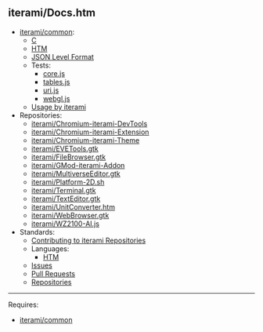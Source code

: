 iterami/Docs.htm
----------------

* [iterami/common](https://github.com/iterami/Docs.htm/blob/gh-pages/common/README.md):
  * [C](https://github.com/iterami/Docs.htm/blob/gh-pages/common/guides/c.md)
  * [HTM](https://github.com/iterami/Docs.htm/blob/gh-pages/common/guides/htm.md)
  * [JSON Level Format](https://github.com/iterami/Docs.htm/blob/gh-pages/common/guides/json.md)
  * Tests:
    * [core.js](https://iterami.com/Docs.htm/tests/common-core-js.htm)
    * [tables.js](https://iterami.com/Docs.htm/tests/common-tables-js.htm)
    * [uri.js](https://iterami.com/Docs.htm/tests/common-uri-js.htm)
    * [webgl.js](https://iterami.com/Docs.htm/tests/common-webgl-js.htm)
  * [Usage by iterami](https://github.com/iterami/Docs.htm/blob/gh-pages/repositories/common.md)
* Repositories:
  * [iterami/Chromium-iterami-DevTools](https://github.com/iterami/Docs.htm/blob/gh-pages/repositories/chromium-iterami-devtools.md)
  * [iterami/Chromium-iterami-Extension](https://github.com/iterami/Docs.htm/blob/gh-pages/repositories/chromium-iterami-extension.md)
  * [iterami/Chromium-iterami-Theme](https://github.com/iterami/Docs.htm/blob/gh-pages/repositories/chromium-iterami-theme.md)
  * [iterami/EVETools.gtk](https://github.com/iterami/Docs.htm/blob/gh-pages/repositories/evetools-gtk.md)
  * [iterami/FileBrowser.gtk](https://github.com/iterami/Docs.htm/blob/gh-pages/repositories/filebrowser-gtk.md)
  * [iterami/GMod-iterami-Addon](https://github.com/iterami/Docs.htm/blob/gh-pages/repositories/gmod-iterami-addon.md)
  * [iterami/MultiverseEditor.gtk](https://github.com/iterami/Docs.htm/blob/gh-pages/repositories/multiverseeditor-gtk.md)
  * [iterami/Platform-2D.sh](https://github.com/iterami/Docs.htm/blob/gh-pages/repositories/platform-2d-sh.md)
  * [iterami/Terminal.gtk](https://github.com/iterami/Docs.htm/blob/gh-pages/repositories/terminal-gtk.md)
  * [iterami/TextEditor.gtk](https://github.com/iterami/Docs.htm/blob/gh-pages/repositories/texteditor-gtk.md)
  * [iterami/UnitConverter.htm](https://github.com/iterami/Docs.htm/blob/gh-pages/repositories/unitconverter-htm.md)
  * [iterami/WebBrowser.gtk](https://github.com/iterami/Docs.htm/blob/gh-pages/repositories/webbrowser-gtk.md)
  * [iterami/WZ2100-AI.js](https://github.com/iterami/Docs.htm/blob/gh-pages/repositories/wz2100-ai-js.md)
* Standards:
  * [Contributing to iterami Repositories](https://github.com/iterami/Docs.htm/blob/gh-pages/CONTRIBUTING.md)
  * Languages:
    * [HTM](https://github.com/iterami/Docs.htm/blob/gh-pages/standards/htm.md)
  * [Issues](https://github.com/iterami/Docs.htm/blob/gh-pages/standards/issues.md)
  * [Pull Requests](https://github.com/iterami/Docs.htm/blob/gh-pages/standards/pull-requests.md)
  * [Repositories](https://github.com/iterami/Docs.htm/blob/gh-pages/standards/repositories.md)

---

Requires:
* [iterami/common](https://github.com/iterami/common)
